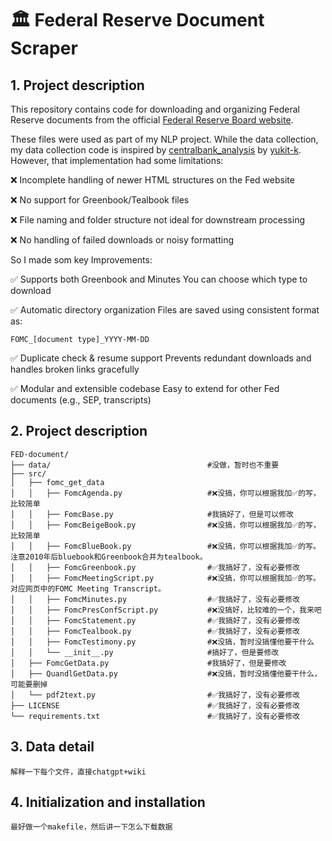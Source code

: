 # 🏛️ Federal Reserve Document Scraper

## 1. Project description

This repository contains code for downloading and organizing Federal Reserve documents from the official [Federal Reserve Board website](https://www.federalreserve.gov/monetarypolicy/fomc_historical_year.htm).

These files were used as part of my NLP project. While the data collection, my data collection code is inspired by [centralbank_analysis](https://github.com/yukit-k/centralbank_analysis) by [yukit-k](https://github.com/yukit-k). 
However, that implementation had some limitations:

❌ Incomplete handling of newer HTML structures on the Fed website

❌ No support for Greenbook/Tealbook files

❌ File naming and folder structure not ideal for downstream processing

❌ No handling of failed downloads or noisy formatting


So I made som key Improvements:

✅ Supports both Greenbook and Minutes	You can choose which type to download

✅ Automatic directory organization	Files are saved using consistent format as:
```
FOMC_[document type]_YYYY-MM-DD
```
✅ Duplicate check & resume support	Prevents redundant downloads and handles broken links gracefully

✅ Modular and extensible codebase	Easy to extend for other Fed documents (e.g., SEP, transcripts)

## 2. Project description
```
FED-document/
├── data/                                   #没做，暂时也不重要
├── src/
│   ├── fomc_get_data
│   │   ├── FomcAgenda.py                   #❌没搞，你可以根据我加✅的写，比较简单
│   │   ├── FomcBase.py                     #我搞好了，但是可以修改
│   │   ├── FomcBeigeBook.py                #❌没搞，你可以根据我加✅的写，比较简单
│   │   ├── FomcBlueBook.py                 #❌没搞，你可以根据我加✅的写。注意2010年后bluebook和Greenbook合并为tealbook。
│   │   ├── FomcGreenbook.py                #✅我搞好了，没有必要修改
│   │   ├── FomcMeetingScript.py            #❌没搞，你可以根据我加✅的写。对应网页中的FOMC Meeting Transcript。
│   │   ├── FomcMinutes.py                  #✅我搞好了，没有必要修改
│   │   ├── FomcPresConfScript.py           #❌没搞好，比较难的一个，我来吧
│   │   ├── FomcStatement.py                #✅我搞好了，没有必要修改
│   │   ├── FomcTealbook.py                 #✅我搞好了，没有必要修改
│   │   ├── FomcTestimony.py                #❌没搞，暂时没搞懂他要干什么
│   │   └── __init__.py                     #搞好了，但是要修改
│   ├── FomcGetData.py                      #我搞好了，但是要修改
│   ├── QuandlGetData.py                    #❌没搞，暂时没搞懂他要干什么，可能要删掉
│   └── pdf2text.py                         #✅我搞好了，没有必要修改
├── LICENSE                                 #✅我搞好了，没有必要修改
└── requirements.txt                        #✅我搞好了，没有必要修改
```

## 3. Data detail

```
解释一下每个文件，直接chatgpt+wiki
```

## 4. Initialization and installation

```
最好做一个makefile，然后讲一下怎么下载数据
```

